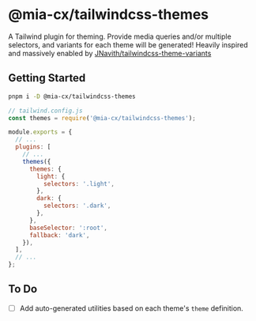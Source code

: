 # @mia-cx/tailwindcss-themes

A Tailwind plugin for theming. Provide media queries and/or multiple selectors, and variants for each theme will be generated!
Heavily inspired and massively enabled by [JNavith/tailwindcss-theme-variants](https://github.com/JNavith/tailwindcss-theme-variants) 

## Getting Started

```sh
pnpm i -D @mia-cx/tailwindcss-themes
```

```js
// tailwind.config.js
const themes = require('@mia-cx/tailwindcss-themes');

module.exports = {
  // ...
  plugins: [
    // ...
    themes({
      themes: {
        light: {
          selectors: '.light',
        },
        dark: {
          selectors: '.dark',
        },
      },
      baseSelector: ':root',
      fallback: 'dark',
    }),
  ],
  // ...
};
```

## To Do

- [ ] Add auto-generated utilities based on each theme's `theme` definition.
